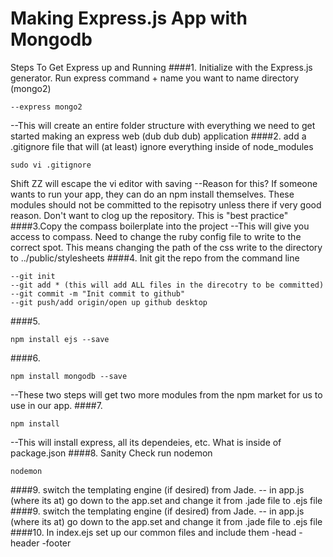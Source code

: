 # Making Express.js App with Mongodb
Steps To Get Express up and Running
####1. Initialize with the Express.js generator. Run express command + name you want to name directory (mongo2)
```
--express mongo2
```
--This will create an entire folder structure with everything we need to get started making an express web (dub dub dub) application
####2. add a .gitignore file that will (at least) ignore everything inside of node_modules
```
sudo vi .gitignore
```
Shift ZZ will escape the vi editor with saving
--Reason for this? If someone wants to run your app, they can do an npm install themselves. These modules should not be committed to the repisotry
unless there if very good reason. Don't want to clog up the repository. This is "best practice"
####3.Copy the compass boilerplate into the project
--This will give you access to compass. Need to change the ruby config file to write to the correct spot. 
This means changing the path of the css write to the directory to ../public/stylesheets
####4. 
Init git the repo 
from the command line
```
--git init
--git add * (this will add ALL files in the direcotry to be committed)
--git commit -m "Init commit to github"
--git push/add origin/open up github desktop
```
####5. 
```
npm install ejs --save
```
####6.
```
npm install mongodb --save
```
--These two steps will get two more modules from the npm market for us to use in our app.
####7.
```
npm install
```
--This will install express, all its dependeies, etc. What is inside of package.json
####8. Sanity Check run nodemon
```
nodemon
```
####9. switch the templating engine (if desired) from Jade.
-- in app.js (where its at) go down to the app.set and change it from  .jade file to .ejs file
####9. switch the templating engine (if desired) from Jade.
-- in app.js (where its at) go down to the app.set and change it from  .jade file to .ejs file
####10. In index.ejs set up our common files and include them
-head
-header
-footer

